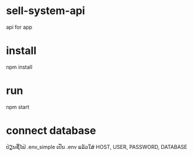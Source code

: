 # sell-system-api
api for app
# install 
npm install
# run
npm start
# connect database 
ປ່ຽນຊື່ໄຟ່ .env_simple ເປັນ .env
ແລ້ວໃສ່ HOST, USER, PASSWORD, DATABASE
